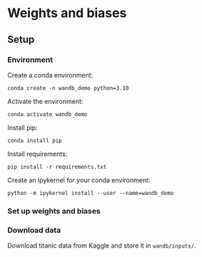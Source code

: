 # Weights and biases

## Setup

### Environment
Create a conda environment:
```
conda create -n wandb_demo python=3.10   
```

Activate the environment:
```
conda activate wandb_demo
```

Install pip:
```
conda install pip
```
Install requirements:
```
pip install -r requirements.txt
```

Create an ipykernel for your conda environment:
```
python -m ipykernel install --user --name=wandb_demo
```

### Set up weights and biases

### Download data
Download titanic data from Kaggle and store it in `wandb/inputs/`.

